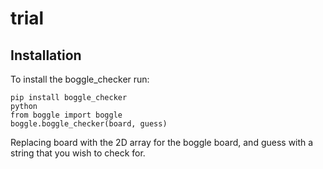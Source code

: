 # trial

## Installation

To install the boggle_checker run:

    pip install boggle_checker
    python 
    from boggle import boggle
    boggle.boggle_checker(board, guess)

Replacing board with the 2D array for the boggle board, and guess with a string that you wish to check for.

